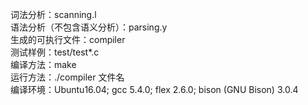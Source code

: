 词法分析：scanning.l<br/>
语法分析（不包含语义分析）：parsing.y<br/>
生成的可执行文件：compiler<br/>
测试样例：test/test*.c<br/>
编译方法：make<br/>
运行方法：./compiler 文件名<br/>
编译环境：Ubuntu16.04; gcc 5.4.0; flex 2.6.0; bison (GNU Bison) 3.0.4<br/>
